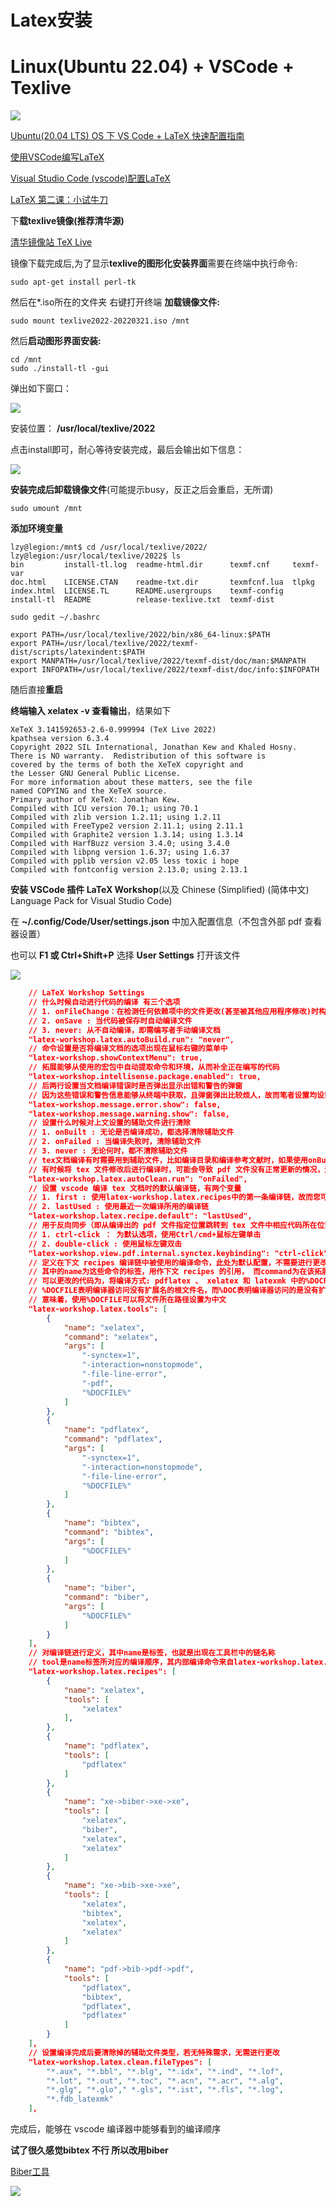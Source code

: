 # Latex安装


# Linux(Ubuntu 22.04) + VSCode + Texlive

![](Pics/install00.png)

[Ubuntu(20.04 LTS) OS 下 VS Code + LaTeX 快速配置指南](https://zhuanlan.zhihu.com/p/136209984)

[使用VSCode编写LaTeX](https://zhuanlan.zhihu.com/p/38178015)

[Visual Studio Code (vscode)配置LaTeX](https://zhuanlan.zhihu.com/p/166523064)

[LaTeX 第二课：小试牛刀](https://zhuanlan.zhihu.com/p/24101761)

下**载texlive镜像(推荐清华源)**

[清华镜像站 TeX Live](https://mirrors.tuna.tsinghua.edu.cn/CTAN/systems/texlive/Images/)


镜像下载完成后,为了显示**texlive的图形化安装界面**需要在终端中执行命令:

```shell
sudo apt-get install perl-tk
```

然后在*.iso所在的文件夹 右键打开终端 **加载镜像文件:**

```shell
sudo mount texlive2022-20220321.iso /mnt
```

然后**启动图形界面安装:**

```shell
cd /mnt
sudo ./install-tl -gui
```

弹出如下窗口：

![](Pics/install01.png)

安装位置： **/usr/local/texlive/2022**

点击install即可，耐心等待安装完成，最后会输出如下信息：

![](Pics/install02.png)

**安装完成后卸载镜像文件**(可能提示busy，反正之后会重启，无所谓)

```shell
sudo umount /mnt
```

**添加环境变量**

```shell
lzy@legion:/mnt$ cd /usr/local/texlive/2022/
lzy@legion:/usr/local/texlive/2022$ ls
bin         install-tl.log  readme-html.dir      texmf.cnf     texmf-var
doc.html    LICENSE.CTAN    readme-txt.dir       texmfcnf.lua  tlpkg
index.html  LICENSE.TL      README.usergroups    texmf-config
install-tl  README          release-texlive.txt  texmf-dist
```

```shell
sudo gedit ~/.bashrc

export PATH=/usr/local/texlive/2022/bin/x86_64-linux:$PATH
export PATH=/usr/local/texlive/2022/texmf-dist/scripts/latexindent:$PATH
export MANPATH=/usr/local/texlive/2022/texmf-dist/doc/man:$MANPATH
export INFOPATH=/usr/local/texlive/2022/texmf-dist/doc/info:$INFOPATH
```

随后直接**重启**


**终端输入 xelatex -v 查看输出**，结果如下

```shell
XeTeX 3.141592653-2.6-0.999994 (TeX Live 2022)
kpathsea version 6.3.4
Copyright 2022 SIL International, Jonathan Kew and Khaled Hosny.
There is NO warranty.  Redistribution of this software is
covered by the terms of both the XeTeX copyright and
the Lesser GNU General Public License.
For more information about these matters, see the file
named COPYING and the XeTeX source.
Primary author of XeTeX: Jonathan Kew.
Compiled with ICU version 70.1; using 70.1
Compiled with zlib version 1.2.11; using 1.2.11
Compiled with FreeType2 version 2.11.1; using 2.11.1
Compiled with Graphite2 version 1.3.14; using 1.3.14
Compiled with HarfBuzz version 3.4.0; using 3.4.0
Compiled with libpng version 1.6.37; using 1.6.37
Compiled with pplib version v2.05 less toxic i hope
Compiled with fontconfig version 2.13.0; using 2.13.1
```

**安装 VSCode 插件 LaTeX Workshop**(以及 Chinese (Simplified) (简体中文) Language Pack for Visual Studio Code)

在 **~/.config/Code/User/settings.json** 中加入配置信息（不包含外部 pdf 查看器设置）

也可以 **F1 或 Ctrl+Shift+P** 选择 **User Settings** 打开该文件

![](Pics/install04.png)

```json
    // LaTeX Workshop Settings
    // 什么时候自动进行代码的编译 有三个选项
    // 1. onFileChange：在检测任何依赖项中的文件更改(甚至被其他应用程序修改)时构建项目，即检测到代码被更改时就自动编译tex文件
    // 2. onSave : 当代码被保存时自动编译文件
    // 3. never: 从不自动编译，即需编写者手动编译文档
    "latex-workshop.latex.autoBuild.run": "never",
    // 命令设置是否将编译文档的选项出现在鼠标右键的菜单中
    "latex-workshop.showContextMenu": true,
    // 拓展能够从使用的宏包中自动提取命令和环境，从而补全正在编写的代码
    "latex-workshop.intellisense.package.enabled": true,
    // 后两行设置当文档编译错误时是否弹出显示出错和警告的弹窗
    // 因为这些错误和警告信息能够从终端中获取，且弹窗弹出比较烦人，故而笔者设置均设置为false
    "latex-workshop.message.error.show": false,
    "latex-workshop.message.warning.show": false,
    // 设置什么时候对上文设置的辅助文件进行清除
    // 1. onBuilt : 无论是否编译成功，都选择清除辅助文件
    // 2. onFailed : 当编译失败时，清除辅助文件
    // 3. never : 无论何时，都不清除辅助文件
    // tex文档编译有时需要用到辅助文件，比如编译目录和编译参考文献时，如果使用onBuilt命令，则会导致编译不出完整结果甚至编译失败
    // 有时候将 tex 文件修改后进行编译时，可能会导致 pdf 文件没有正常更新的情况，这个时候可能就是由于辅助文件没有进行及时更新的缘故，需要清除辅助文件，而never命令做不到
    "latex-workshop.latex.autoClean.run": "onFailed",
    // 设置 vscode 编译 tex 文档时的默认编译链，有两个变量
    // 1. first : 使用latex-workshop.latex.recipes中的第一条编译链，故而您可以根据自己的需要更改编译链顺序
    // 2. lastUsed : 使用最近一次编译所用的编译链
    "latex-workshop.latex.recipe.default": "lastUsed",
    // 用于反向同步（即从编译出的 pdf 文件指定位置跳转到 tex 文件中相应代码所在位置）的内部查看器的快捷键绑定。变量有两种：
    // 1. ctrl-click ： 为默认选项，使用Ctrl/cmd+鼠标左键单击
    // 2. double-click : 使用鼠标左键双击
    "latex-workshop.view.pdf.internal.synctex.keybinding": "ctrl-click",
    // 定义在下文 recipes 编译链中被使用的编译命令，此处为默认配置，不需要进行更改
    // 其中的name为这些命令的标签，用作下文 recipes 的引用， 而command为在该拓展中的编译方式
    // 可以更改的代码为，将编译方式: pdflatex 、 xelatex 和 latexmk 中的%DOCFILE更改为%DOC
    // %DOCFILE表明编译器访问没有扩展名的根文件名，而%DOC表明编译器访问的是没有扩展名的根文件完整路径
    // 意味着，使用%DOCFILE可以将文件所在路径设置为中文
    "latex-workshop.latex.tools": [
        {
            "name": "xelatex",
            "command": "xelatex",
            "args": [
                "-synctex=1",
                "-interaction=nonstopmode",
                "-file-line-error",
                "-pdf",
                "%DOCFILE%"
            ]
        },
        {
            "name": "pdflatex",
            "command": "pdflatex",
            "args": [
                "-synctex=1",
                "-interaction=nonstopmode",
                "-file-line-error",
                "%DOCFILE%"
            ]
        },
        {
            "name": "bibtex",
            "command": "bibtex",
            "args": [
                "%DOCFILE%"
            ]
        },
        {
            "name": "biber",
            "command": "biber",
            "args": [
                "%DOCFILE%"
            ]
        }
    ],
    // 对编译链进行定义，其中name是标签，也就是出现在工具栏中的链名称
    // tool是name标签所对应的编译顺序，其内部编译命令来自latex-workshop.latex.recipes中内容
    "latex-workshop.latex.recipes": [
        {
            "name": "xelatex",
            "tools": [
                "xelatex"
            ],
        },
        {
            "name": "pdflatex",
            "tools": [
                "pdflatex"
            ]
        },
        {
            "name": "xe->biber->xe->xe",
            "tools": [
                "xelatex",
                "biber",
                "xelatex",
                "xelatex"
            ]
        },
        {
            "name": "xe->bib->xe->xe",
            "tools": [
                "xelatex",
                "bibtex",
                "xelatex",
                "xelatex"
            ]
        },
        {
            "name": "pdf->bib->pdf->pdf",
            "tools": [
                "pdflatex",
                "bibtex",
                "pdflatex",
                "pdflatex"
            ]
        }
    ],
    // 设置编译完成后要清除掉的辅助文件类型，若无特殊需求，无需进行更改
    "latex-workshop.latex.clean.fileTypes": [
        "*.aux", "*.bbl", "*.blg", "*.idx", "*.ind", "*.lof",
        "*.lot", "*.out", "*.toc", "*.acn", "*.acr", "*.alg",
        "*.glg", "*.glo"," *.gls", "*.ist", "*.fls", "*.log",
        "*.fdb_latexmk"
    ],
```

完成后，能够在 vscode 编译器中能够看到的编译顺序

**试了很久感觉bibtex 不行 所以改用biber**

[Biber工具](https://blog.csdn.net/m0_55746113/article/details/122872210)

![](Pics/install03.png)

